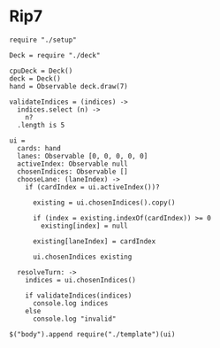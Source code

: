 Rip7
====

    require "./setup"
    
    Deck = require "./deck"

    cpuDeck = Deck()
    deck = Deck()
    hand = Observable deck.draw(7)

    validateIndices = (indices) ->
      indices.select (n) ->
        n?
      .length is 5

    ui =
      cards: hand
      lanes: Observable [0, 0, 0, 0, 0]
      activeIndex: Observable null
      chosenIndices: Observable []
      chooseLane: (laneIndex) ->
        if (cardIndex = ui.activeIndex())?
          
          existing = ui.chosenIndices().copy()
          
          if (index = existing.indexOf(cardIndex)) >= 0
            existing[index] = null

          existing[laneIndex] = cardIndex
          
          ui.chosenIndices existing

      resolveTurn: ->
        indices = ui.chosenIndices()

        if validateIndices(indices)
          console.log indices
        else
          console.log "invalid"

    $("body").append require("./template")(ui)
